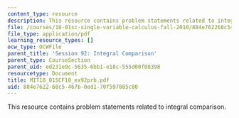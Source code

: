```yaml
---
content_type: resource
description: This resource contains problem statements related to integral comparison.
file: /courses/18-01sc-single-variable-calculus-fall-2010/884e762268c5467b0ed170f597085c80_MIT18_01SCF10_ex92prb.pdf
file_type: application/pdf
learning_resource_types: []
ocw_type: OCWFile
parent_title: 'Session 92: Integral Comparison'
parent_type: CourseSection
parent_uid: ed231e9c-5635-6bb1-e18c-555d00f08398
resourcetype: Document
title: MIT18_01SCF10_ex92prb.pdf
uid: 884e7622-68c5-467b-0ed1-70f597085c80
---
```

This resource contains problem statements related to integral comparison.